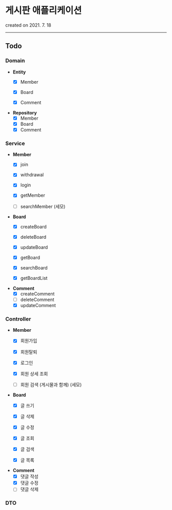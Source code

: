 # 게시판 애플리케이션

created on 2021. 7. 18

---

## Todo

### Domain

- **Entity**
    - [x] Member
    - [x] Board
    - [x] Comment


- **Repository**
    - [x] Member
    - [x] Board
    - [x] Comment

### Service

- **Member**
    - [x] join
    - [x] withdrawal
    - [x] login
    - [x] getMember
    - [ ] searchMember (세모)


- **Board**
    - [x] createBoard
    - [x] deleteBoard
    - [x] updateBoard
    - [x] getBoard
    - [x] searchBoard
    - [x] getBoardList


- **Comment**
    - [x] createComment
    - [ ] deleteComment
    - [x] updateComment

### Controller

- **Member**
    - [x] 회원가입
    - [x] 회원탈퇴
    - [x] 로그인
    - [x] 회원 상세 조회
    - [ ] 회원 검색 (게시물과 함께) (세모)


- **Board**
    - [x] 글 쓰기
    - [x] 글 삭제
    - [x] 글 수정
    - [x] 글 조회
    - [x] 글 검색
    - [x] 글 목록


- **Comment**
    - [x] 댓글 작성
    - [x] 댓글 수정
    - [ ] 댓글 삭제

### DTO